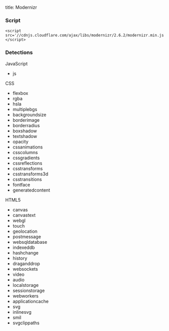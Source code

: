 title: Modernizr

### Script

    <script src='//cdnjs.cloudflare.com/ajax/libs/modernizr/2.6.2/modernizr.min.js'></script>

### Detections

JavaScript

 * js

CSS

 * flexbox
 * rgba
 * hsla
 * multiplebgs
 * backgroundsize
 * borderimage
 * borderradius
 * boxshadow
 * textshadow
 * opacity
 * cssanimations
 * csscolumns
 * cssgradients
 * cssreflections
 * csstransforms
 * csstransforms3d
 * csstransitions
 * fontface
 * generatedcontent

HTML5

 * canvas
 * canvastext
 * webgl
 * touch
 * geolocation
 * postmessage
 * websqldatabase
 * indexeddb
 * hashchange
 * history
 * draganddrop
 * websockets
 * video
 * audio
 * localstorage
 * sessionstorage
 * webworkers
 * applicationcache
 * svg
 * inlinesvg
 * smil
 * svgclippaths
